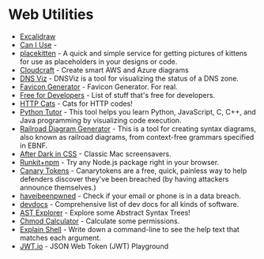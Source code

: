 # Web Utilities

- [Excalidraw](https://excalidraw.com/)
- [Can I Use](https://caniuse.com/) - 
- [placekitten](https://placekitten.com/) - A quick and simple service for getting pictures of kittens for use as placeholders in your designs or code.
- [Cloudcraft](https://www.cloudcraft.co/) - Create smart AWS and Azure diagrams
- [DNS Viz](https://dnsviz.net/) - DNSViz is a tool for visualizing the status of a DNS zone.
- [Favicon Generator](https://realfavicongenerator.net/) - Favicon Generator. For real.
- [Free for Developers](https://free-for.dev/) - List of stuff that's free for developers.
- [HTTP Cats](https://http.cat/) - Cats for HTTP codes!
- [Python Tutor](https://pythontutor.com/) - This tool helps you learn Python, JavaScript, C, C++, and Java programming by visualizing code execution.
- [Railroad Diagram Generator](https://www.bottlecaps.de/rr/ui) - This is a tool for creating syntax diagrams, also known as railroad diagrams, from context-free grammars specified in EBNF.
- [After Dark in CSS](https://www.bryanbraun.com/after-dark-css/) - Classic Mac screensavers.
- [Runkit+npm](https://npm.runkit.com/) - Try any Node.js package right in your browser.
- [Canary Tokens](https://canarytokens.org/generate) - Canarytokens are a free, quick, painless way to help defenders discover they've been breached (by having attackers announce themselves.)
- [haveibeenpwned](https://haveibeenpwned.com/) - Check if your email or phone is in a data breach.
- [devdocs](https://devdocs.io/) - Comprehensive list of dev docs for all kinds of software.
- [AST Explorer](https://astexplorer.net/) - Explore some Abstract Syntax Trees!
- [Chmod Calculator](https://chmodcommand.com/) - Calculate some permissions.
- [Explain Shell](https://explainshell.com/) - Write down a command-line to see the help text that matches each argument.
- [JWT.io](https://jwt.io/) - JSON Web Token (JWT) Playground

